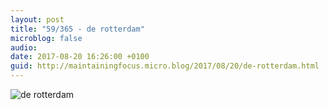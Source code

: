 ```yaml
---
layout: post
title: "59/365 - de rotterdam"
microblog: false
audio: 
date: 2017-08-20 16:26:00 +0100
guid: http://maintainingfocus.micro.blog/2017/08/20/de-rotterdam.html
---
```

![de rotterdam](https://f000.backblazeb2.com/file/Roel-Share/de-rotterdam.jpg)
